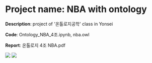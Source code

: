 # Project name: NBA with ontology
**Description**: project of '온톨로지공학' class in Yonsei

**Code**: Ontology_NBA_4조.ipynb, nba.owl

**Report**: 온톨로지 4조 NBA.pdf

<img src="https://img.shields.io/badge/Ontology-4479A1?style=for-the-badge&logo=Ontology&logoColor=white"> <img src="https://img.shields.io/badge/python-3776AB?style=for-the-badge&logo=python&logoColor=white">
